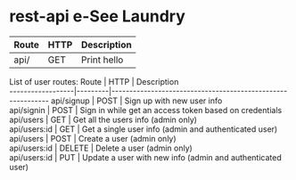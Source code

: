 # rest-api e-See Laundry

Route            | HTTP |        Description        
-----------------|------|---------------------------
  api/           | GET  | Print hello               


List of user routes:
  Route           | HTTP    |            Description                                     
------------------|---------|------------------------------------------------------------
  api/signup      | POST    | Sign up with new user info                                 
  api/signin      | POST    | Sign in while get an access token  based on credentials    
  api/users       | GET     | Get all the users info (admin only)                        
  api/users:id    | GET     | Get a single user info (admin and authenticated user)      
  api/users       | POST    | Create a user (admin only)                                 
  api/users:id    | DELETE  | Delete a user (admin only)                                 
  api/users:id    | PUT     | Update a user with new info (admin and authenticated user) 